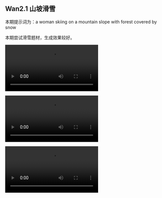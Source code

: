 ## Wan2.1 山坡滑雪

本期提示词为：a woman skiing on a mountain slope with forest covered by snow

本期尝试滑雪题材，生成效果较好。

<video src="https://github.com/Willian7004/media-blog/blob/main/files/202506/2025061005/Wan2.1_00011.mp4?raw=true" controls style="max-width: 100%;"></video>

<video src="https://github.com/Willian7004/media-blog/blob/main/files/202506/2025061005/Wan2.1_00012.mp4?raw=true" controls style="max-width: 100%;"></video>

<video src="https://github.com/Willian7004/media-blog/blob/main/files/202506/2025061005/Wan2.1_00013.mp4?raw=true" controls style="max-width: 100%;"></video>